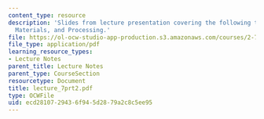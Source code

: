 ```yaml
---
content_type: resource
description: 'Slides from lecture presentation covering the following topics: Piezoelectricity,
  Materials, and Processing.'
file: https://ol-ocw-studio-app-production.s3.amazonaws.com/courses/2-76-multi-scale-system-design-fall-2004/ecd2810729436f945d2879a2c8c5ee95_lecture_7prt2.pdf
file_type: application/pdf
learning_resource_types:
- Lecture Notes
parent_title: Lecture Notes
parent_type: CourseSection
resourcetype: Document
title: lecture_7prt2.pdf
type: OCWFile
uid: ecd28107-2943-6f94-5d28-79a2c8c5ee95
---
```

